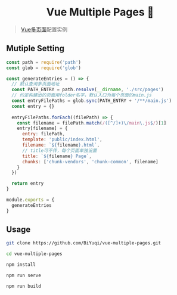 <h1 align="center">Vue Multiple Pages 👋</h1>

> [Vue多页面](https://github.com/BiYuqi/vue-multiple-pages)配置实例

## Mutiple Setting
```js
const path = require('path')
const glob = require('glob')

const generateEntries = () => {
  // 默认查询多页面地址
  const PATH_ENTRY = path.resolve(__dirname, './src/pages')
  // 约定构建出的页面用folder名字，默认入口为每个页面的main.js
  const entryFilePaths = glob.sync(PATH_ENTRY + '/**/main.js')
  const entry = {}
  
  entryFilePaths.forEach((filePath) => {
    const filename = filePath.match(/([^/]+)\/main\.js$/)[1]
    entry[filename] = {
      entry: filePath,
      template: 'public/index.html',
      filename: `${filename}.html`,
      // title可不传，每个页面单独设置
      title: `${filename} Page`,
      chunks: ['chunk-vendors', 'chunk-common', filename]
    }
  })

  return entry
}

module.exports = {
  generateEntries
}
```

## Usage

``` bash
git clone https://github.com/BiYuqi/vue-multiple-pages.git

cd vue-multiple-pages

npm install

npm run serve

npm run build
```
